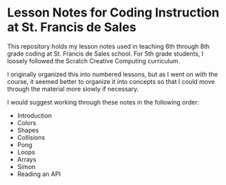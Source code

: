 # Lesson Notes for Coding Instruction at St. Francis de Sales

This repository holds my lesson notes used in teaching 6th through 8th grade coding at St. Francis de Sales school.  For 5th grade students, I loosely followed the Scratch Creative Computing curriculum.

I originally organized this into numbered lessons, but as I went on with the course, it seemed better to organize it into concepts so that I could move through the material more slowly if necessary.

I would suggest working through these notes in the following order:

* Introduction
* Colors
* Shapes
* Collisions
* Pong
* Loops
* Arrays
* Simon
* Reading an API
